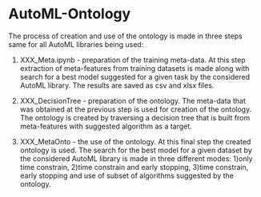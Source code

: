 # AutoML-Ontology

The process of creation and use of the ontology is made in three steps same for all AutoML libraries being used:

1. XXX_Meta.ipynb - preparation of the training meta-data. At this step extraction of meta-features from training datasets is made along with search for a best model suggested for a given task by the considered AutoML library. The results are saved as csv and xlsx files.

2. XXX_DecisionTree - preparation of the ontology. The meta-data that was obtained at the previous step is used for creation of the ontology. The ontology is created by traversing a decision tree that is built from meta-features with suggested algorithm as a target.

3. XXX_MetaOnto - the use of the ontology. At this final step the created ontology is used. The search for the best model for a given dataset by the considered AutoML library is made in three different modes: 1)only time constrain, 2)time constrain and early stopping, 3)time constrain, early stopping and use of subset of algorithms suggested by the ontology.
